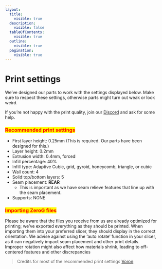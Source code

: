 ```yaml
---
layout:
  title:
    visible: true
  description:
    visible: false
  tableOfContents:
    visible: true
  outline:
    visible: true
  pagination:
    visible: true
---
```


# Print settings

We’ve designed our parts to work with the settings displayed below. Make sure to respect these settings, otherwise parts might turn out weak or look weird.

If you’re not happy with the print quality, join our [Discord](https://discord.gg/zerog) and ask for some help.

### <mark style="color:red;">Recommended print settings</mark> <a href="#recommended-print-settings" id="recommended-print-settings"></a>

* First layer height: 0.25mm (This is required. Our parts have been designed for this.)
* Layer height: 0.2mm
* Extrusion width: 0.4mm, forced
* Infill percentage: 40%
* Infill type: Adaptive Cubic, grid, gyroid, honeycomb, triangle, or cubic
* Wall count: 4
* Solid top/bottom layers: 5
* Seam placement: **REAR**
  * This is important as we have seam relieve features that line up with the seam placement.
* Supports: NONE

### <mark style="color:red;">Importing ZeroG files</mark> <a href="#importing-zerog-files" id="importing-zerog-files"></a>

Please be aware that the files you receive from us are already optimized for printing; we’ve exported everything as they should be printed. When importing them into your preferred slicer, they should display in the correct orientation. We advise against using the ‘auto rotate’ function in your slicer, as it can negatively impact seam placement and other print details. Improper rotation might also affect how materials shrink, leading to off-centered features and other discrepancies

> Credits for most of the recommended print settings [Voron](https://vorondesign.com/)
